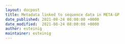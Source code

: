 ```yaml
---
layout: docpost
title: Metadata linked to sequence data in META-GP
date_published: 2021-08-24 08:00:00 +0000
date_modified:  2021-08-24 08:00:00 +0000
author: esteinig
maintainer: esteinig
---
```

